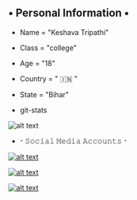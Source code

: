 ## • Personal Information •


* Name = "Keshava Tripathi"

* Class = "college"

* Age = "18"

* Country = " 🇮🇳 "

* State = "Bihar"

* git-stats 

![alt text](https://te.legra.ph/file/ad69d21c45a70573c8b2b.jpg)

* ⠂𝚂𝚘𝚌𝚒𝚊𝚕 𝙼𝚎𝚍𝚒𝚊 𝙰𝚌𝚌𝚘𝚞𝚗𝚝𝚜⠐ 

[![alt text](https://te.legra.ph/file/bc64b7c2836fbc3b6259b.jpg)](https://instagram.com/alpha__ff__?igshid=YmMyMTA2M2Y=)

[![alt text](https://te.legra.ph/file/0d79e059d3c83c77981a5.jpg)](https://t.me/NotReallyAlpha)

[![alt text](https://te.legra.ph/file/82be27b8bdd6d9eb05db9.jpg)](https://t.me/EndStringBot)
